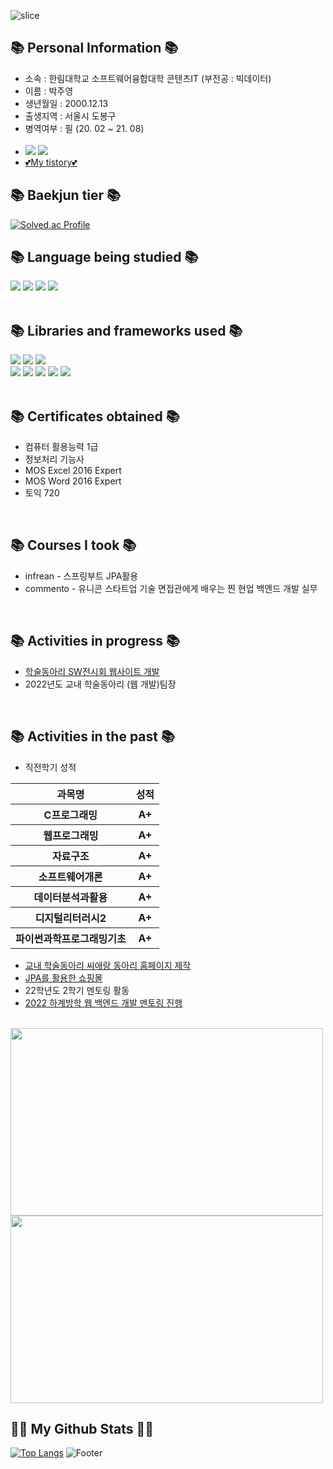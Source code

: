 ![slice](https://capsule-render.vercel.app/api?type=slice&color=auto&height=200&text=Hello&fontAlign=70&rotate=13&fontAlignY=25&desc=I'm%20Ju%20Young.&descAlign=73.&descAlignY=44)


## 📚 Personal Information 📚
- 소속 : 한림대학교 소프트웨어융합대학 콘텐츠IT (부전공 : 빅데이터)
- 이름 : 박주영
- 생년월일 : 2000.12.13
- 출생지역 : 서울시 도봉구
- 병역여부 : 필 (20. 02 ~ 21. 08)
<a href="https://www.instagram.com/jyp.on/"><br><br>
- <img src="https://img.shields.io/badge/Instagram-E4405F?style=flat-square&logo=Instagram&logoColor=white&link=https://www.instagram.com/hye_inisfree/"/></a>
<a href="mailto:okmlnsunok@gmail.com"><img src="https://img.shields.io/badge/Gmail-d14836?style=flat-square&logo=Gmail&logoColor=white&link=kimhyein7110@gmail.com"/></a>
- <a href="https://mythpoy.tistory.com/">💕My tistory💕</a>


## 📚 Baekjun tier 📚

[![Solved.ac Profile](http://mazassumnida.wtf/api/generate_badge?boj=okmlnsunok)](https://solved.ac/okmlnsunok)

## 📚 Language being studied 📚

<div >
<img src="https://img.shields.io/badge/C++-00599C?style=for-the-badge&logo=cplusplus&logoColor=white">
<img src="https://img.shields.io/badge/JAVA-007396?style=for-the-badge&logo=java&logoColor=white">
<img src="https://img.shields.io/badge/Python-3670A0?style=for-the-badge&logo=java&logoColor=ffdd54">
<img src="https://img.shields.io/badge/javascript-F7DF1E?style=for-the-badge&logo=javascript&logoColor=black">
  

</div>
<br>

## 📚 Libraries and frameworks used 📚

<div>
<img src="https://img.shields.io/badge/Spring Boot-6DB33F?style=for-the-badge&logo=SpringBoot&logoColor=white">
<img src="https://img.shields.io/badge/Spring Security-6DB33F?style=for-the-badge&logo=SpringSecurity&logoColor=white">
<img src="https://img.shields.io/badge/Thymeleaf-6DB33F?style=for-the-badge&logo=thymeleaf&logoColor=FF9900">
<br>
<img src="https://img.shields.io/badge/node.js-339933?style=for-the-badge&logo=Node.js&logoColor=white">
<img src="https://img.shields.io/badge/express-000000?style=for-the-badge&logo=express&logoColor=white">
<img src="https://img.shields.io/badge/github-181717?style=for-the-badge&logo=github&logoColor=white">
<img src="https://img.shields.io/badge/aws-232F3E?style=for-the-badge&logo=Amazon AWS&logoColor=white">
<img src="https://img.shields.io/badge/unity-%23000000.svg?style=for-the-badge&logo=unity&logoColor=white"/>
</div>

<br>

## 📚 Certificates obtained 📚
- 컴퓨터 활용능력 1급
- 정보처리 기능사
- MOS Excel 2016 Expert
- MOS Word 2016 Expert
- 토익 720

<br>

## 📚 Courses I took 📚

- infrean - 스프링부트 JPA활용
- commento - 유니콘 스타트업 기술 면접관에게 배우는 찐 현업 백엔드 개발 실무

<br>

## 📚 Activities in progress 📚
- <a href="https://github.com/CaerangManagement/2022-SoftwareExhibition">학술동아리 SW전시회 웹사이트 개발</a>
- 2022년도 교내 학술동아리 (웹 개발)팀장 
<br>


## 📚 Activities in the past 📚
- 직전학기 성적
<table>
  <tr>
    <th>과목명</th>
    <th>성적</th>
  </tr>
  <tr>
    <th>C프로그래밍</th>
    <th>A+</th>
  </tr>
  <tr>
    <th>웹프로그래밍</th>
    <th>A+</th>
  </tr>
  <tr>
    <th>자료구조</th>
    <th>A+</th>
  </tr>
  <tr>
    <th>소프트웨어개론</th>
    <th>A+</th>
  </tr>
  <tr>
    <th>데이터분석과활용</th>
    <th>A+</th>
  </tr>
  <tr>
    <th>디지털리터러시2</th>
    <th>A+</th>
  </tr>
  <tr>
    <th>파이썬과학프로그래밍기초</th>
    <th>A+</th>
  </tr>
</table>

- <a href="https://github.com/CaerangManagement/Club_Management">교내 학술동아리 씨애랑 동아리 홈페이지 제작</a>
- <a href="https://github.com/mythpoy/Jpa-Shop">JPA를 활용한 쇼핑몰</a>
- 22학년도 2학기 멘토링 활동
- <a href="https://github.com/mythpoy/mongoose_board_exam">2022 하계방학 웹 백엔드 개발 멘토링 진행</a>
<br>
<img src="https://user-images.githubusercontent.com/52206904/195564807-fd5288d8-694b-4d3e-abd4-df1d3443ad10.png" width="500px", height ="300px">
<img src="https://user-images.githubusercontent.com/52206904/195583151-224657aa-9bb9-4838-96ab-6b597e6f812a.png" width="500px", height ="300px">
<br>

## 👩‍💻 My Github Stats 👩‍💻
[![Top Langs](https://github-readme-stats.vercel.app/api/top-langs/?username=mythpoy)](https://github.com/mythpoy/github-readme-stats)
![Footer](https://capsule-render.vercel.app/api?type=waving&color=auto&height=200&section=footer)
